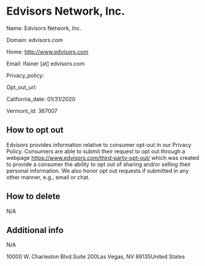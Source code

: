 
# Edvisors Network, Inc.

Name: Edvisors Network, Inc.

Domain: edvisors.com

Home: http://www.edvisors.com

Email: lfainer [at] edvisors.com

Privacy_policy: 

Opt_out_url: 

California_date: 01/31/2020

Vermont_id: 367007



## How to opt out

Edvisors provides information relative to consumer opt-out in our Privacy Policy. Consumers are able to submit their request to
opt out through a webpage https://www.edvisors.com/third-party-opt-out/ which was created to provide a consumer the ability
to opt out of sharing and/or selling their personal information. We also honor opt out requests if submitted in any other manner,
e.g., email or chat.

## How to delete

N/A

## Additional info

N/A

10000 W. Charleston Blvd.Suite 200Las Vegas, NV 89135United States

